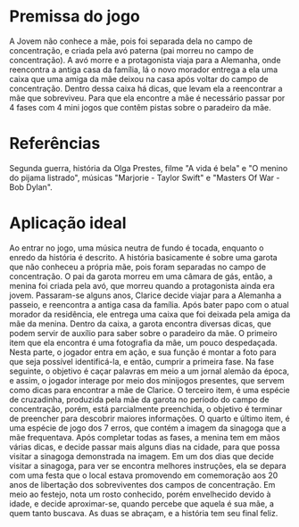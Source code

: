 # Premissa do jogo
A Jovem não conhece a mãe, pois foi separada dela no campo de concentração, e criada pela avó paterna (pai morreu no campo de concentração). A avó morre e a protagonista viaja para a Alemanha, onde reencontra a antiga casa da família, lá o novo morador entrega a ela uma caixa que uma amiga da mãe deixou na casa após voltar do campo de concentração. Dentro dessa caixa há dicas, que levam ela a reencontrar a mãe que sobreviveu.
Para que ela encontre a mãe é necessário passar por 4 fases com 4 mini jogos que contêm pistas sobre o paradeiro da mãe. 
# Referências 
Segunda guerra, história da Olga Prestes, filme "A vida é bela" e "O menino do pijama listrado", músicas "Marjorie - Taylor Swift" e "Masters Of War - Bob Dylan".
# Aplicação ideal
Ao entrar no jogo, uma música neutra de fundo é tocada, enquanto o enredo da história é descrito. A história basicamente é sobre uma garota que não conheceu a própria mãe, pois foram separadas no campo de concentração. O pai da garota morreu em uma câmara de gás, então, a menina foi criada pela avó, que morreu quando a protagonista ainda era jovem. Passaram-se alguns anos, Clarice decide viajar para a Alemanha a passeio, e reencontra a antiga casa da família. Após bater papo com o atual morador da residência, ele entrega uma caixa que foi deixada pela amiga da mãe da menina. Dentro da caixa, a garota encontra diversas dicas, que podem servir de auxílio para saber sobre o paradeiro da mãe. 
O primeiro item que ela encontra é uma fotografia da mãe, um pouco despedaçada. Nesta parte, o jogador entra em ação, e sua função é montar a foto para que seja possível identificá-la, e então, cumprir a primeira fase. Na fase seguinte, o objetivo é caçar palavras em meio a um jornal alemão da época, e assim, o jogador interage por meio dos minijogos presentes, que servem como dicas para encontrar a mãe de Clarice. O terceiro item, é uma espécie de cruzadinha, produzida pela mãe da garota no período do campo de concentração, porém, está parcialmente preenchida, o objetivo é terminar de preencher para descobrir maiores informações. O quarto e último item, é uma espécie de jogo dos 7 erros, que contém a imagem da sinagoga que a mãe frequentava. 
Após completar todas as fases, a menina tem em mãos várias dicas, e decide passar mais alguns dias na cidade, para que possa visitar a sinagoga demonstrada na imagem. Em um dos dias que decide visitar a sinagoga, para ver se encontra melhores instruções, ela se depara com uma festa que o local estava promovendo em comemoração aos 20 anos de libertação dos sobreviventes dos campos de concentração. Em meio ao festejo, nota um rosto conhecido, porém envelhecido devido à idade, e decide aproximar-se, quando percebe que aquela é sua mãe, a quem tanto buscava. As duas se abraçam, e a história tem seu final feliz. 

